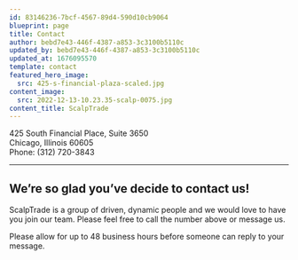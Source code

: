 ```yaml
---
id: 83146236-7bcf-4567-89d4-590d10cb9064
blueprint: page
title: Contact
author: bebd7e43-446f-4387-a853-3c3100b5110c
updated_by: bebd7e43-446f-4387-a853-3c3100b5110c
updated_at: 1676095570
template: contact
featured_hero_image:
  src: 425-s-financial-plaza-scaled.jpg
content_image:
  src: 2022-12-13-10.23.35-scalp-0075.jpg
content_title: ScalpTrade
---
```

425 South Financial Place, Suite 3650<br>
Chicago, Illinois 60605<br>
Phone: (312) 720-3843

---
## We’re so glad you’ve decide to contact us!

ScalpTrade is a group of driven, dynamic people and we would love to have you join our team. Please feel free to call the number above or message us.

Please allow for up to 48 business hours before someone can reply to your message.